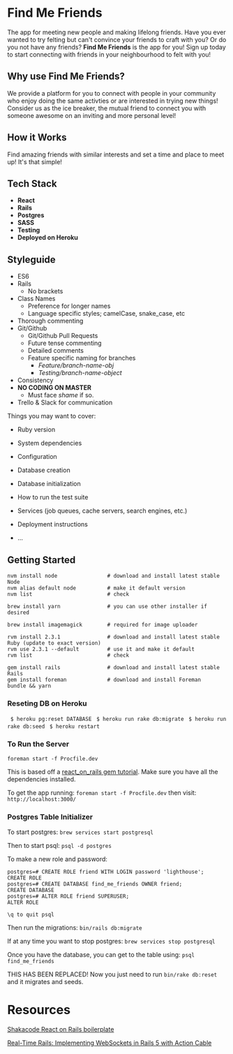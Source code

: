 # Find Me Friends
The app for meeting new people and making lifelong friends. Have you ever wanted to try felting but can't convince your friends to craft with you? Or do you not have any friends? **Find Me Friends** is the app for you! Sign up today to start connecting with friends in your neighbourhood to felt with you!

## Why use Find Me Friends?

We provide a platform for you to connect with people in your community who enjoy doing the same activties or are interested in trying new things! Consider us as the ice breaker, the mutual friend to connect you with someone awesome on an inviting and more personal level!

## How it Works

Find amazing friends with similar interests and set a time and place to meet up! It's that simple!

## Tech Stack
* **React**
* **Rails**
* **Postgres**
* **SASS**
* **Testing**
* **Deployed on Heroku**

## Styleguide
* ES6
* Rails
    - No brackets
* Class Names
    - Preference for longer names
    - Language specific styles; camelCase, snake_case, etc
* Thorough commenting
* Git/Github
    - Git/Github Pull Requests
    - Future tense commenting
    - Detailed comments
    - Feature specific naming for branches
        - *Feature/branch-name-obj*
        - *Testing/branch-name-object*
* Consistency
* **NO CODING ON MASTER**
  - Must face *shame* if so.
* Trello & Slack for communication



Things you may want to cover:

* Ruby version

* System dependencies

* Configuration

* Database creation

* Database initialization

* How to run the test suite

* Services (job queues, cache servers, search engines, etc.)

* Deployment instructions

* ...

## Getting Started

```
nvm install node                # download and install latest stable Node
nvm alias default node          # make it default version
nvm list                        # check

brew install yarn               # you can use other installer if desired

brew install imagemagick        # required for image uploader

rvm install 2.3.1               # download and install latest stable Ruby (update to exact version)
rvm use 2.3.1 --default         # use it and make it default
rvm list                        # check

gem install rails               # download and install latest stable Rails
gem install foreman             # download and install Foreman
bundle && yarn
```
### Reseting DB on Heroku

` $ heroku pg:reset DATABASE`
` $ heroku run rake db:migrate`
` $ heroku run rake db:seed`
` $ heroku restart`

### To Run the Server

`foreman start -f Procfile.dev`

This is based off a [react_on_rails gem tutorial](https://github.com/shakacode/react_on_rails/blob/master/docs/tutorial.md). Make sure you have all the dependencies installed.

To get the app running: `foreman start -f Procfile.dev`
then visit: `http://localhost:3000/`

### Postgres Table Initializer

To start postgres:
`brew services start postgresql`

Then to start psql:
`psql -d postgres`

To make a new role and password:

```
postgres=# CREATE ROLE friend WITH LOGIN password 'lighthouse';
CREATE ROLE
postgres=# CREATE DATABASE find_me_friends OWNER friend;
CREATE DATABASE
postgres=# ALTER ROLE friend SUPERUSER;
ALTER ROLE
```

`\q to quit psql`

Then run the migrations:
`bin/rails db:migrate`

If at any time you want to stop postgres:
`brew services stop postgresql`

Once you have the database, you can get to the table using:
`psql find_me_friends`

THIS HAS BEEN REPLACED! Now you just need to run `bin/rake db:reset` and it migrates and seeds.
<!-- If you need to change something with the migrations/seeds and you need to drop the table, follow these steps:
1. Make the migrations: `bin/rails g migration <migration name>`
2. Drop the table: `bin/rails db:drop`
3. Create the database again: `psql -d postgres` then `create database find_me_friends owner friend;` (same as above)
4. Migrate the tables: `bin/rails db:migrate`
4. Seed the database: `bin/rails db:seed` -->

# Resources
[Shakacode React on Rails boilerplate](https://github.com/shakacode/react_on_rails)

[Real-Time Rails: Implementing WebSockets in Rails 5 with Action Cable](https://blog.heroku.com/real_time_rails_implementing_websockets_in_rails_5_with_action_cable)
